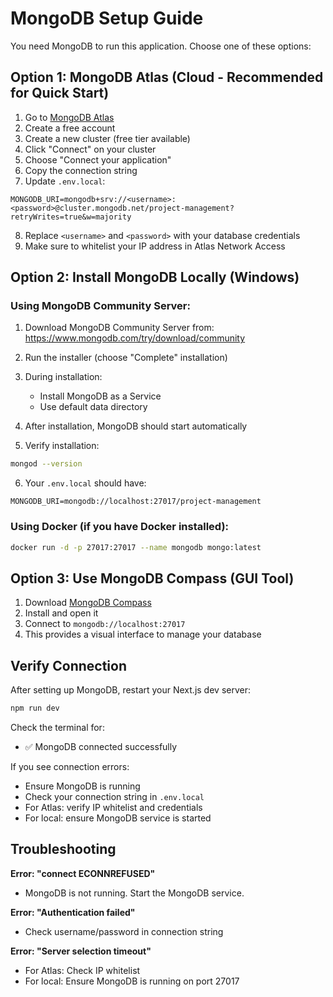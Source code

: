 # MongoDB Setup Guide

You need MongoDB to run this application. Choose one of these options:

## Option 1: MongoDB Atlas (Cloud - Recommended for Quick Start)

1. Go to [MongoDB Atlas](https://www.mongodb.com/cloud/atlas/register)
2. Create a free account
3. Create a new cluster (free tier available)
4. Click "Connect" on your cluster
5. Choose "Connect your application"
6. Copy the connection string
7. Update `.env.local`:
```
MONGODB_URI=mongodb+srv://<username>:<password>@cluster.mongodb.net/project-management?retryWrites=true&w=majority
```
8. Replace `<username>` and `<password>` with your database credentials
9. Make sure to whitelist your IP address in Atlas Network Access

## Option 2: Install MongoDB Locally (Windows)

### Using MongoDB Community Server:

1. Download MongoDB Community Server from:
   https://www.mongodb.com/try/download/community

2. Run the installer (choose "Complete" installation)

3. During installation:
   - Install MongoDB as a Service
   - Use default data directory

4. After installation, MongoDB should start automatically

5. Verify installation:
```bash
mongod --version
```

6. Your `.env.local` should have:
```
MONGODB_URI=mongodb://localhost:27017/project-management
```

### Using Docker (if you have Docker installed):

```bash
docker run -d -p 27017:27017 --name mongodb mongo:latest
```

## Option 3: Use MongoDB Compass (GUI Tool)

1. Download [MongoDB Compass](https://www.mongodb.com/try/download/compass)
2. Install and open it
3. Connect to `mongodb://localhost:27017`
4. This provides a visual interface to manage your database

## Verify Connection

After setting up MongoDB, restart your Next.js dev server:

```bash
npm run dev
```

Check the terminal for:
- ✅ MongoDB connected successfully

If you see connection errors:
- Ensure MongoDB is running
- Check your connection string in `.env.local`
- For Atlas: verify IP whitelist and credentials
- For local: ensure MongoDB service is started

## Troubleshooting

**Error: "connect ECONNREFUSED"**
- MongoDB is not running. Start the MongoDB service.

**Error: "Authentication failed"**
- Check username/password in connection string

**Error: "Server selection timeout"**
- For Atlas: Check IP whitelist
- For local: Ensure MongoDB is running on port 27017
